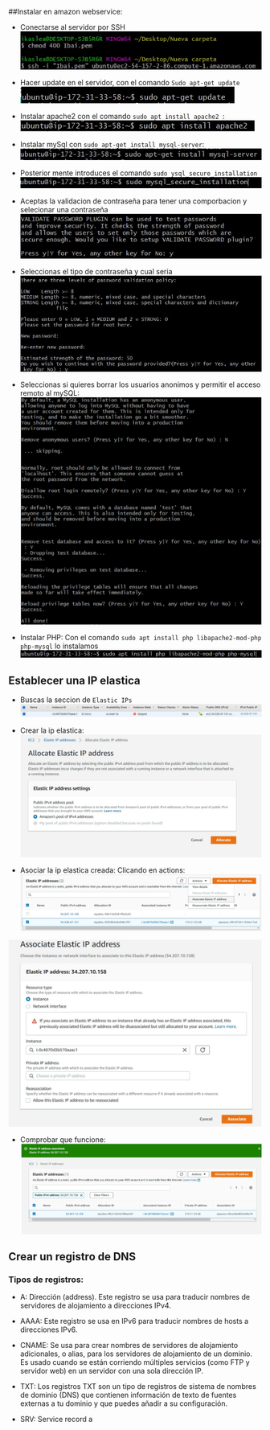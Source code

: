 ##Instalar en amazon webservice:

* Conectarse al servidor por SSH
![Conectarse al server](tarea1/Screenshot_1.jpg)

* Hacer update en el servidor, con el comando `Sudo apt-get update`
![Update](tarea1/Screenshot_2.jpg)

* Instalar apache2 con el comando `sudo apt install apache2 `:
![InstalarApache2](tarea1/Screenshot_3.jpg)

* Instalar mySql con  `sudo apt-get install mysql-server`:
![InstalarMysql](tarea1/instalarMySQL.jpg)

* Posterior mente introduces el comando `sudo ysql_secure_installation`
![](tarea1/SecurityScript1.jpg)

* Aceptas la validacion de contraseña para tener una comporbacion y selecionar una contraseña
![](tarea1/SecurityScript2.jpg)

* Seleccionas el tipo de contraseña y cual seria
![](tarea1/SecurityScript3.jpg)

* Seleccionas si quieres borrar los usuarios anonimos y permitir el acceso remoto al mySQL: 
![](tarea1/SecurityScript4.png)

* Instalar PHP:
Con el comando `sudo apt install php libapache2-mod-php php-mysql` lo instalamos 
![](tarea1/phpInstalation.jpg)

## Establecer una IP elastica
* Buscas la seccion de `Elastic IPs`
![](tarea2/primerClick.jpg)

* Crear la ip elastica:
![](tarea2/CrearIpElastica.jpg)

* Asociar la ip elastica creada:
Clicando en actions:
![](tarea2/action.jpg)

![](tarea2/AsociarIP.jpg)

* Comprobar que funcione: 
![](tarea2/asociada.jpg)

## Crear un registro de DNS

### Tipos de registros:

* A: Dirección (address). Este registro se usa para traducir nombres de servidores de alojamiento a direcciones IPv4.

* AAAA: Este registro se usa en IPv6 para traducir nombres de hosts a direcciones IPv6.

* CNAME: Se usa para crear nombres de servidores de alojamiento adicionales, o alias, para los servidores de alojamiento de un dominio. Es usado cuando se están corriendo múltiples servicios (como FTP y servidor web) en un servidor con una sola dirección IP.

* TXT: Los registros TXT son un tipo de registros de sistema de nombres de dominio (DNS) que contienen información de texto de fuentes externas a tu dominio y que puedes añadir a su configuración.

* SRV:  Service record
a